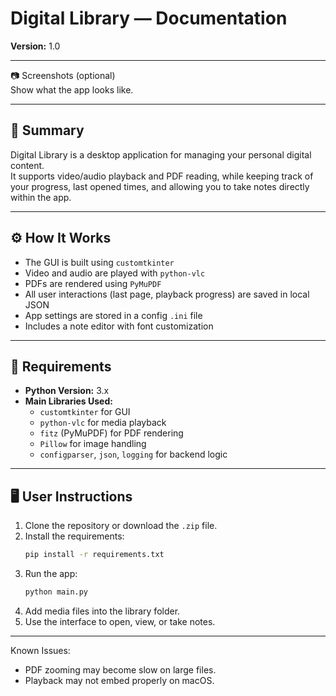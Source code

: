# Digital Library — Documentation  
**Version:** 1.0  

---

📷 Screenshots (optional)  
Show what the app looks like.

---

## 🧠 Summary  
Digital Library is a desktop application for managing your personal digital content.  
It supports video/audio playback and PDF reading, while keeping track of your progress, last opened times, and allowing you to take notes directly within the app.

---

## ⚙️ How It Works  
- The GUI is built using `customtkinter`  
- Video and audio are played with `python-vlc`  
- PDFs are rendered using `PyMuPDF`  
- All user interactions (last page, playback progress) are saved in local JSON  
- App settings are stored in a config `.ini` file  
- Includes a note editor with font customization

---

## 💾 Requirements  

- **Python Version:** 3.x  
- **Main Libraries Used:**  
  - `customtkinter` for GUI  
  - `python-vlc` for media playback  
  - `fitz` (PyMuPDF) for PDF rendering  
  - `Pillow` for image handling  
  - `configparser`, `json`, `logging` for backend logic  

---

## 🖥️ User Instructions  

1. Clone the repository or download the `.zip` file.  
2. Install the requirements:  
   ```bash
   pip install -r requirements.txt
3. Run the app:
    ```bash
    python main.py
4. Add media files into the library folder.
5. Use the interface to open, view, or take notes.

---
Known Issues:
* PDF zooming may become slow on large files.
* Playback may not embed properly on macOS.
